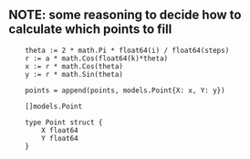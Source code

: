 ## NOTE: some reasoning to decide how to calculate which points to fill

```
    theta := 2 * math.Pi * float64(i) / float64(steps)
    r := a * math.Cos(float64(k)*theta)
    x := r * math.Cos(theta)
    y := r * math.Sin(theta)

    points = append(points, models.Point{X: x, Y: y})
```

```
    []models.Point
```

```
    type Point struct {
        X float64
        Y float64
    }
```